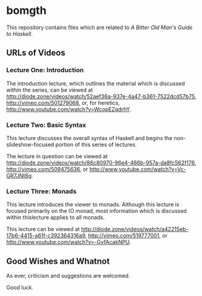 # bomgth
This repository contains files which are related to _A Bitter Old Man's Guide to Haskell_.
## URLs of Videos
### Lecture One: Introduction
The introduction lecture, which outlines the material which is discussed within the series, can be viewed at http://diode.zone/videos/watch/52aef36a-937e-4a47-b361-7522dcd57b75, http://vimeo.com/501279068, or, for heretics, http://www.youtube.com/watch?v=WcopEZqdrhY.
### Lecture Two: Basic Syntax
This lecture discusses the overall syntax of Haskell and begins the non-slideshow-focused portion of this series of lectures.

The lecture in question can be viewed at http://diode.zone/videos/watch/86c80970-96e4-466b-957a-da8fc562f176, http://vimeo.com/509475636, or http://www.youtube.com/watch?v=Vc-GR7JNt8g.
### Lecture Three: Monads
This lecture introduces the viewer to monads.  Although this lecture is focused primarily on the IO monad, most information which is discussed within thislecture applies to all monads.

This lecture can be viewed at http://diode.zone/videos/watch/a42215eb-17b6-4415-a61f-c392364316a9, http://vimeo.com/519777001, or http://www.youtube.com/watch?v=-GyfAcakNPU.

## Good Wishes and Whatnot
As ever, criticism and suggestions are welcomed.

Good luck.
